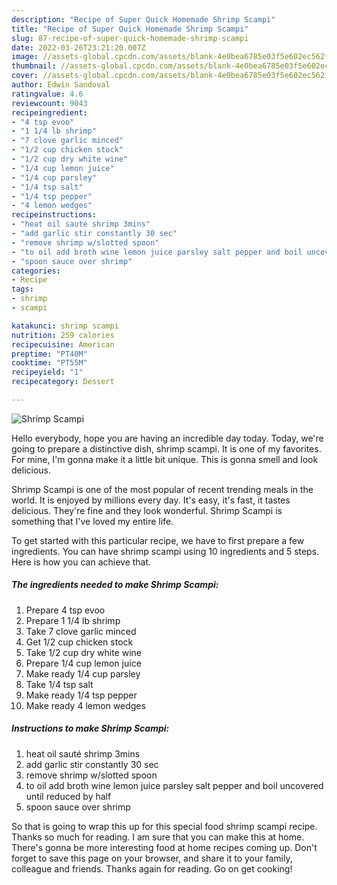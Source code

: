 ```yaml
---
description: "Recipe of Super Quick Homemade Shrimp Scampi"
title: "Recipe of Super Quick Homemade Shrimp Scampi"
slug: 87-recipe-of-super-quick-homemade-shrimp-scampi
date: 2022-03-26T23:21:20.007Z
image: //assets-global.cpcdn.com/assets/blank-4e0bea6785e03f5e602ec562f230caae08da540cada707380b4fe1bbebba43da.png
thumbnail: //assets-global.cpcdn.com/assets/blank-4e0bea6785e03f5e602ec562f230caae08da540cada707380b4fe1bbebba43da.png
cover: //assets-global.cpcdn.com/assets/blank-4e0bea6785e03f5e602ec562f230caae08da540cada707380b4fe1bbebba43da.png
author: Edwin Sandoval
ratingvalue: 4.6
reviewcount: 9043
recipeingredient:
- "4 tsp evoo"
- "1 1/4 lb shrimp"
- "7 clove garlic minced"
- "1/2 cup chicken stock"
- "1/2 cup dry white wine"
- "1/4 cup lemon juice"
- "1/4 cup parsley"
- "1/4 tsp salt"
- "1/4 tsp pepper"
- "4 lemon wedges"
recipeinstructions:
- "heat oil sauté shrimp 3mins"
- "add garlic stir constantly 30 sec"
- "remove shrimp w/slotted spoon"
- "to oil add broth wine lemon juice parsley salt pepper and boil uncovered until reduced by half"
- "spoon sauce over shrimp"
categories:
- Recipe
tags:
- shrimp
- scampi

katakunci: shrimp scampi 
nutrition: 259 calories
recipecuisine: American
preptime: "PT40M"
cooktime: "PT55M"
recipeyield: "1"
recipecategory: Dessert

---
```



![Shrimp Scampi](//assets-global.cpcdn.com/assets/blank-4e0bea6785e03f5e602ec562f230caae08da540cada707380b4fe1bbebba43da.png)

Hello everybody, hope you are having an incredible day today. Today, we're going to prepare a distinctive dish, shrimp scampi. It is one of my favorites. For mine, I'm gonna make it a little bit unique. This is gonna smell and look delicious.



Shrimp Scampi is one of the most popular of recent trending meals in the world. It is enjoyed by millions every day. It's easy, it's fast, it tastes delicious. They're fine and they look wonderful. Shrimp Scampi is something that I've loved my entire life.


To get started with this particular recipe, we have to first prepare a few ingredients. You can have shrimp scampi using 10 ingredients and 5 steps. Here is how you can achieve that.

<!--inarticleads1-->

##### The ingredients needed to make Shrimp Scampi:

1. Prepare 4 tsp evoo
1. Prepare 1 1/4 lb shrimp
1. Take 7 clove garlic minced
1. Get 1/2 cup chicken stock
1. Take 1/2 cup dry white wine
1. Prepare 1/4 cup lemon juice
1. Make ready 1/4 cup parsley
1. Take 1/4 tsp salt
1. Make ready 1/4 tsp pepper
1. Make ready 4 lemon wedges




<!--inarticleads2-->

##### Instructions to make Shrimp Scampi:

1. heat oil sauté shrimp 3mins
1. add garlic stir constantly 30 sec
1. remove shrimp w/slotted spoon
1. to oil add broth wine lemon juice parsley salt pepper and boil uncovered until reduced by half
1. spoon sauce over shrimp




So that is going to wrap this up for this special food shrimp scampi recipe. Thanks so much for reading. I am sure that you can make this at home. There's gonna be more interesting food at home recipes coming up. Don't forget to save this page on your browser, and share it to your family, colleague and friends. Thanks again for reading. Go on get cooking!
